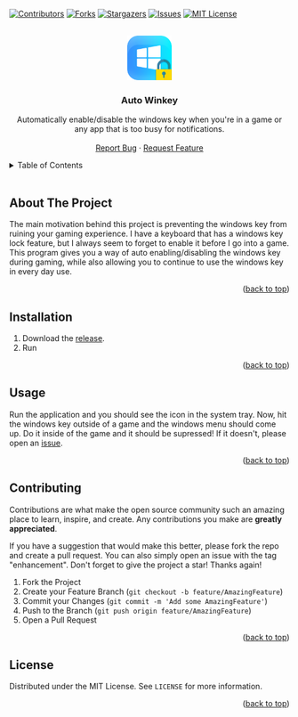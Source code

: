 <div id="top"></div>
<!--
Readme template copied from https://github.com/othneildrew/Best-README-Template
-->

[![Contributors][contributors-shield]][contributors-url]
[![Forks][forks-shield]][forks-url]
[![Stargazers][stars-shield]][stars-url]
[![Issues][issues-shield]][issues-url]
[![MIT License][license-shield]][license-url]

<!-- PROJECT LOGO -->
<br />
<div align="center">
  <a href="https://github.com/kdar/winkeylock">
    <img src="dev/icon.png" alt="Logo" width="80" height="80">
  </a>

<h3 align="center">Auto Winkey</h3>
  <p align="center">
    Automatically enable/disable the windows key when you're in a game or any app that is too busy for notifications.
    <br />
    <br />
    <a href="https://github.com/kdar/winkeylock/issues">Report Bug</a>
    ·
    <a href="https://github.com/kdar/winkeylock/issues">Request Feature</a>
  </p>
</div>

<!-- TABLE OF CONTENTS -->
<details>
  <summary>Table of Contents</summary>
  <ol>
    <li>
      <a href="#about-the-project">About The Project</a>
      <ul>
        <li><a href="#built-with">Built With</a></li>
      </ul>
    </li>
    <li><a href="#installation">Installation</a></li>
    <li><a href="#usage">Usage</a></li>
    <li><a href="#contributing">Contributing</a></li>
    <li><a href="#license">License</a></li>
  </ol>
</details>

<br />

<!-- ABOUT THE PROJECT -->

## About The Project

The main motivation behind this project is preventing the windows key from ruining your gaming experience. I have a keyboard that has a windows key lock feature, but I always seem to forget to enable it before I go into a game. This program gives you a way of auto enabling/disabling the windows key during gaming, while also allowing you to continue to use the windows key in every day use.

<p align="right">(<a href="#top">back to top</a>)</p>

## Installation

1. Download the [release](https://github.com/kdar/winkeylock/releases/latest).
2. Run

<p align="right">(<a href="#top">back to top</a>)</p>

<!-- USAGE EXAMPLES -->

## Usage

Run the application and you should see the icon in the system tray. Now, hit the windows key outside of a game and the windows menu should come up. Do it inside of the game and it should be supressed! If it doesn't, please open an [issue](https://img.shields.io/github/issues).

<p align="right">(<a href="#top">back to top</a>)</p>

<!-- CONTRIBUTING -->

## Contributing

Contributions are what make the open source community such an amazing place to learn, inspire, and create. Any contributions you make are **greatly appreciated**.

If you have a suggestion that would make this better, please fork the repo and create a pull request. You can also simply open an issue with the tag "enhancement".
Don't forget to give the project a star! Thanks again!

1. Fork the Project
2. Create your Feature Branch (`git checkout -b feature/AmazingFeature`)
3. Commit your Changes (`git commit -m 'Add some AmazingFeature'`)
4. Push to the Branch (`git push origin feature/AmazingFeature`)
5. Open a Pull Request

<p align="right">(<a href="#top">back to top</a>)</p>

<!-- LICENSE -->

## License

Distributed under the MIT License. See `LICENSE` for more information.

<p align="right">(<a href="#top">back to top</a>)</p>

<!-- MARKDOWN LINKS & IMAGES -->
<!-- https://www.markdownguide.org/basic-syntax/#reference-style-links -->

[contributors-shield]: https://img.shields.io/github/contributors/kdar/winkeylock.svg?style=for-the-badge
[contributors-url]: https://github.com/kdar/winkeylock/graphs/contributors
[forks-shield]: https://img.shields.io/github/forks/kdar/winkeylock.svg?style=for-the-badge
[forks-url]: https://github.com/kdar/winkeylock/network/members
[stars-shield]: https://img.shields.io/github/stars/kdar/winkeylock.svg?style=for-the-badge
[stars-url]: https://github.com/kdar/winkeylock/stargazers
[issues-shield]: https://img.shields.io/github/issues/kdar/winkeylock.svg?style=for-the-badge
[issues-url]: https://github.com/kdar/winkeylock/issues
[license-shield]: https://img.shields.io/github/license/kdar/winkeylock.svg?style=for-the-badge
[license-url]: https://github.com/kdar/winkeylock/blob/master/LICENSE
[product-screenshot]: images/screenshot.png
